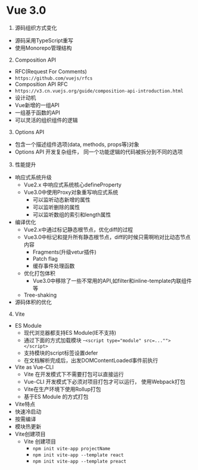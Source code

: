 # Vue 3.0

1. 源码组织方式变化
  - 源码采用TypeScript重写
  - 使用Monorepo管理结构
2. Composition API
  - RFC(Request For Comments)
   - `https://github.com/vuejs/rfcs`
  - Composition API RFC
   - `https://v3.cn.vuejs.org/guide/composition-api-introduction.html`
  - 设计动机
   - Vue新增的一组API
   - 一组基于函数的API
   - 可以灵活的组织组件的逻辑
3. Options API
  - 包含一个描述组件选项(data, methods, props等)对象
  - Options API 开发复杂组件， 同一个功能逻辑的代码被拆分到不同的选项
3. 性能提升
  - 响应式系统升级
    - Vue2.x 中响应式系统核心defineProperty
    - Vue3.0中使用Proxy对象重写响应式系统
      - 可以监听动态新增的属性
      - 可以监听删除的属性
      - 可以监听数组的索引和length属性
  - 编译优化
    - Vue2.x中通过标记静态根节点，优化diff的过程
    - Vue3.0中标记和提升所有静态根节点，diff的时候只需啊哟对比动态节点内容
      - Fragments(升级vetur插件)
      - Patch flag
      - 缓存事件处理函数
    - 优化打包体积
      - Vue3.0中移除了一些不常用的API,如filter和inline-template内联组件等
    - Tree-shaking
  - 源码体积的优化

4. Vite
  - ES Module
    - 现代浏览器都支持ES Module(IE不支持)
    - 通过下面的方式加载模块
     -`<script type="module" src=...""></script>`
    - 支持模块的script标签设置defer
    - 在文档解析完成后，出发DOMContentLoaded事件前执行
  - Vite as Vue-CLI
    - Vite 在开发模式下不需要打包可以直接运行
    - Vue-CLI 开发模式下必须对项目打包才可以运行， 使用Webpack打包
    - Vite在生产环境下使用Rollup打包
     - 基于ES Module 的方式打包
  - Vite特点
   - 快速冷启动
   - 按需编译
   - 模块热更新
  - Vite创建项目
    - Vite 创建项目
      - `npm init vite-app projectName`
      - `npm init vite-app --template react`
      - `npm init vite-app --template preact`



